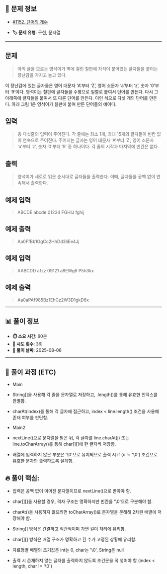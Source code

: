 ## 📍 문제 정보

- [#1152. 단어의 개수](https://www.acmicpc.net/problem/1152)
  <img src="https://static.solved.ac/tier_small/1.svg" width="16" height="16">

- **🏷️ 문제 유형**: 구현, 문자열

---

## 문제

> 아직 글을 모르는 영석이가 벽에 걸린 칠판에 자석이 붙어있는 글자들을 붙이는 장난감을 가지고 놀고 있다. 

이 장난감에 있는 글자들은 영어 대문자 ‘A’부터 ‘Z’, 영어 소문자 ‘a’부터 ‘z’, 숫자 ‘0’부터 ‘9’이다. 영석이는 칠판에 글자들을 수평으로 일렬로 붙여서 단어를 만든다. 다시 그 아래쪽에 글자들을 붙여서 또 다른 단어를 만든다. 이런 식으로 다섯 개의 단어를 만든다. 아래 그림 1은 영석이가 칠판에 붙여 만든 단어들의 예이다. 

## 입력

> 총 다섯줄의 입력이 주어진다. 각 줄에는 최소 1개, 최대 15개의 글자들이 빈칸 없이 연속으로 주어진다. 주어지는 글자는 영어 대문자 ‘A’부터 ‘Z’, 영어 소문자 ‘a’부터 ‘z’, 숫자 ‘0’부터 ‘9’ 중 하나이다. 각 줄의 시작과 마지막에 빈칸은 없다.

## 출력

> 영석이가 세로로 읽은 순서대로 글자들을 출력한다. 이때, 글자들을 공백 없이 연속해서 출력한다. 

## 예제 입력

> ABCDE
abcde
01234
FGHIJ
fghij

## 예제 출력

> Aa0FfBb1GgCc2HhDd3IiEe4Jj

## 예제 입력

> AABCDD
afzz
09121
a8EWg6
P5h3kx

## 예제 출력

> Aa0aPAf985Bz1EhCz2W3D1gkD6x
---

## 📊 풀이 정보

- **⏱️ 소요 시간**: 60분
- **🔄 시도 횟수**: 3회
- **📅 풀이 날짜**: 2025-08-06

---

## 💭 풀이 과정 (ETC)

- Main
- String[]을 사용해 각 줄을 문자열로 저장하고, .length()를 통해 유효한 인덱스를 판별함.

- charAt(index)를 통해 각 글자에 접근하고, index < line.length() 조건을 사용해 존재 여부를 판단함.

- Main2
- nextLine()으로 문자열을 받은 뒤, 각 글자를 line.charAt(j) 또는 line.toCharArray()를 통해 char[][]에 한 글자씩 저장함.

- 배열에 입력하지 않은 부분은 '\0'으로 유지되므로 출력 시 if (c != '\0') 조건으로 유효한 문자만 출력하도록 설계함.


## 🔥 풀이 핵심:  
- 입력은 공백 없이 이어진 문자열이므로 nextLine()으로 받아야 함.

- char[][]을 사용할 경우, 격자 구조는 명확하지만 빈칸을 '\0'으로 구분해야 함.

- charAt()을 사용하지 않으려면 toCharArray()로 문자열을 분해해 2차원 배열에 저장해야 함.

- String[] 방식은 간결하고 직관적이며 가변 길이 처리에 유리함.

- char[][] 방식은 배열 구조가 명확하고 칸 수가 고정된 상황에 유리함.

- 자료형별 배열의 초기값은 int는 0, char는 '\0', String은 null

- 출력 시 존재하지 않는 글자를 출력하지 않도록 조건문을 꼭 넣어야 함 (index < length, char != '\0')